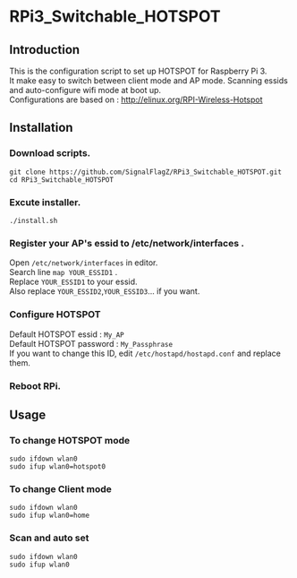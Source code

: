 # RPi3_Switchable_HOTSPOT

## Introduction
This is the configuration script to set up HOTSPOT for Raspberry Pi 3.  
It make easy to switch between client mode and AP mode. Scanning essids and auto-configure wifi mode at boot up.  
Configurations are based on : http://elinux.org/RPI-Wireless-Hotspot
## Installation
### Download scripts.

`git clone https://github.com/SignalFlagZ/RPi3_Switchable_HOTSPOT.git`  
`cd RPi3_Switchable_HOTSPOT`
### Excute installer.
`./install.sh`
### Register your AP's essid to /etc/network/interfaces .
Open `/etc/network/interfaces` in editor.  
Search line `map YOUR_ESSID1` .  
Replace `YOUR_ESSID1` to your essid.  
Also replace `YOUR_ESSID2`,`YOUR_ESSID3`... if you want.
### Configure HOTSPOT
Default HOTSPOT essid : `My_AP`  
Default HOTSPOT password : `My_Passphrase`  
If you want to change this ID, edit `/etc/hostapd/hostapd.conf` and replace them.
### Reboot RPi.
## Usage
### To change HOTSPOT mode
`sudo ifdown wlan0`  
`sudo ifup wlan0=hotspot0`
### To change Client mode
`sudo ifdown wlan0`  
`sudo ifup wlan0=home`
### Scan and auto set
`sudo ifdown wlan0`  
`sudo ifup wlan0`
